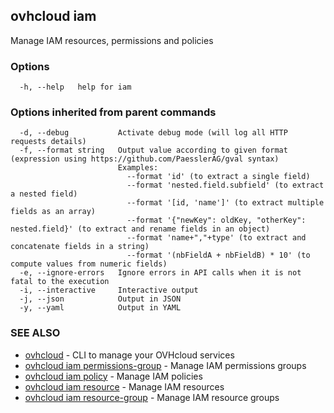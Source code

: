 ## ovhcloud iam

Manage IAM resources, permissions and policies

### Options

```
  -h, --help   help for iam
```

### Options inherited from parent commands

```
  -d, --debug           Activate debug mode (will log all HTTP requests details)
  -f, --format string   Output value according to given format (expression using https://github.com/PaesslerAG/gval syntax)
                        Examples:
                          --format 'id' (to extract a single field)
                          --format 'nested.field.subfield' (to extract a nested field)
                          --format '[id, 'name']' (to extract multiple fields as an array)
                          --format '{"newKey": oldKey, "otherKey": nested.field}' (to extract and rename fields in an object)
                          --format 'name+","+type' (to extract and concatenate fields in a string)
                          --format '(nbFieldA + nbFieldB) * 10' (to compute values from numeric fields)
  -e, --ignore-errors   Ignore errors in API calls when it is not fatal to the execution
  -i, --interactive     Interactive output
  -j, --json            Output in JSON
  -y, --yaml            Output in YAML
```

### SEE ALSO

* [ovhcloud](ovhcloud.md)	 - CLI to manage your OVHcloud services
* [ovhcloud iam permissions-group](ovhcloud_iam_permissions-group.md)	 - Manage IAM permissions groups
* [ovhcloud iam policy](ovhcloud_iam_policy.md)	 - Manage IAM policies
* [ovhcloud iam resource](ovhcloud_iam_resource.md)	 - Manage IAM resources
* [ovhcloud iam resource-group](ovhcloud_iam_resource-group.md)	 - Manage IAM resource groups

